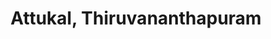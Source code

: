 ---
title: Attukal, Thiruvananthapuram
url: /attukal-thiruvananthapuram/
latitude: 8.469
longitude: 76.954
---